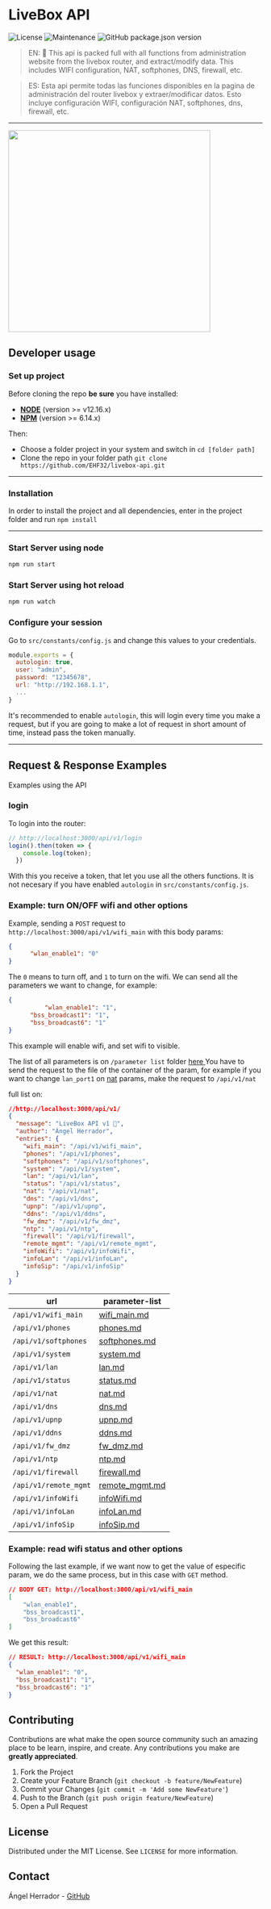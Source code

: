 # LiveBox API

![License](https://img.shields.io/github/license/EHF32/livebox-api?color=yellow&style=flat-square)
![Maintenance](https://img.shields.io/maintenance/yes/2020?style=flat-square)
![GitHub package.json version](https://img.shields.io/github/package-json/v/ehf32/livebox-api?style=flat-square)

> EN: 📶 This api is packed full with all functions from administration website from the livebox router, and extract/modify data. This includes WIFI configuration, NAT, softphones, DNS, firewall, etc.

> ES: Esta api permite todas las funciones disponibles en la pagina de administración del router livebox y extraer/modificar datos. Esto incluye configuración WIFI, configuración NAT, softphones, dns, firewall, etc.

---

<img  width=400 src="https://i.imgur.com/56xwor9.png" />

## **Developer usage**

### **Set up project**

Before cloning the repo **be sure** you have installed:

- [**NODE**](https://www.google.com/search?q=how+to+install+node) (version >= v12.16.x)
- [**NPM**](https://www.google.com/search?q=how+to+install+npm) (version >= 6.14.x)

Then:

- Choose a folder project in your system and switch in `cd [folder path]`
- Clone the repo in your folder path `git clone https://github.com/EHF32/livebox-api.git`

---

### **Installation**

In order to install the project and all dependencies, enter in the project folder and run `npm install`

---

### Start Server using node

```bash
npm run start
```

### Start Server using hot reload

```bash
npm run watch
```

### Configure your session
Go to `src/constants/config.js` and change this values to your credentials.
``` javascript
module.exports = {
  autologin: true,
  user: "admin",
  password: "12345678",
  url: "http://192.168.1.1",
  ...
}
  ```
 It's recommended to enable `autologin`, this will login every time you make a request, but if you are going to make a lot of request in short amount of time, instead pass the token manually. 

---

## Request & Response Examples

Examples using the API

### login

To login into the router:

```javascript
// http://localhost:3000/api/v1/login
login().then(token => {
    console.log(token);
  })
```
With this you receive a token, that let you use all the others functions. It is not necesary if you have enabled `autologin` in `src/constants/config.js`.

### Example: turn ON/OFF wifi and other options
Example, sending a `POST` request to `http://localhost:3000/api/v1/wifi_main` with this body params:
```json
{
	  "wlan_enable1": "0"
}
```
The `0` means to turn off, and `1` to turn on the wifi.
We can send all the parameters we want to change, for example:
```json
{
          "wlan_enable1": "1",
	  "bss_broadcast1": "1",
	  "bss_broadcast6": "1"
}
```
This example will enable wifi, and set wifi to visible.

The list of all parameters is on `/parameter list` folder <a href="https://github.com/EHF32/livebox-api/tree/master/parameter%20list">here </a>
You have to send the request to the file of the container of the param, for example if you want to change `lan_port1` on <a href="https://github.com/EHF32/livebox-api/blob/master/parameter%20list/nat.md">nat</a> params, make the request to `/api/v1/nat`

full list on:

```json
//http://localhost:3000/api/v1/
{
  "message": "LiveBox API v1 👋",
  "author": "Ángel Herrador",
  "entries": {
    "wifi_main": "/api/v1/wifi_main",
    "phones": "/api/v1/phones",
    "softphones": "/api/v1/softphones",
    "system": "/api/v1/system",
    "lan": "/api/v1/lan",
    "status": "/api/v1/status",
    "nat": "/api/v1/nat",
    "dns": "/api/v1/dns",
    "upnp": "/api/v1/upnp",
    "ddns": "/api/v1/ddns",
    "fw_dmz": "/api/v1/fw_dmz",
    "ntp": "/api/v1/ntp",
    "firewall": "/api/v1/firewall",
    "remote_mgmt": "/api/v1/remote_mgmt",
    "infoWifi": "/api/v1/infoWifi",
    "infoLan": "/api/v1/infoLan",
    "infoSip": "/api/v1/infoSip"
  }
}
```
| url | parameter-list |
| --- | --- |
| `/api/v1/wifi_main` | <a href="https://github.com/EHF32/livebox-api/blob/master/parameter%20list/wifi_main.md">wifi_main.md</a> |
| `/api/v1/phones` | <a href="https://github.com/EHF32/livebox-api/blob/master/parameter%20list/phones.md">phones.md</a> |
| `/api/v1/softphones`| <a href="https://github.com/EHF32/livebox-api/blob/master/parameter%20list/softphones.md">softphones.md</a> |
| `/api/v1/system` | <a href="https://github.com/EHF32/livebox-api/blob/master/parameter%20list/system.md">system.md</a> |
| `/api/v1/lan` | <a href="https://github.com/EHF32/livebox-api/blob/master/parameter%20list/lan.md">lan.md</a> |
| `/api/v1/status` | <a href="https://github.com/EHF32/livebox-api/blob/master/parameter%20list/status.md">status.md</a> |
| `/api/v1/nat` | <a href="https://github.com/EHF32/livebox-api/blob/master/parameter%20list/nat.md">nat.md</a> |
| `/api/v1/dns` | <a href="https://github.com/EHF32/livebox-api/blob/master/parameter%20list/dns.md">dns.md</a> |
| `/api/v1/upnp` | <a href="https://github.com/EHF32/livebox-api/blob/master/parameter%20list/upnp.md">upnp.md</a> |
| `/api/v1/ddns` | <a href="https://github.com/EHF32/livebox-api/blob/master/parameter%20list/ddns.md">ddns.md</a> |
| `/api/v1/fw_dmz` | <a href="https://github.com/EHF32/livebox-api/blob/master/parameter%20list/fw_dmz.md">fw_dmz.md</a> |
| `/api/v1/ntp` | <a href="https://github.com/EHF32/livebox-api/blob/master/parameter%20list/ntp.md">ntp.md</a> |
| `/api/v1/firewall` | <a href="https://github.com/EHF32/livebox-api/blob/master/parameter%20list/firewall.md">firewall.md</a> |
| `/api/v1/remote_mgmt` | <a href="https://github.com/EHF32/livebox-api/blob/master/parameter%20list/remote_ngmt.md">remote_mgmt.md</a> |
| `/api/v1/infoWifi` | <a href="https://github.com/EHF32/livebox-api/blob/master/parameter%20list/infoWifi.md">infoWifi.md</a> |
| `/api/v1/infoLan` | <a href="https://github.com/EHF32/livebox-api/blob/master/parameter%20list/infoLan.md">infoLan.md</a> |
| `/api/v1/infoSip` | <a href="https://github.com/EHF32/livebox-api/blob/master/parameter%20list/infoSip.md">infoSip.md</a> |


### Example: read wifi status and other options
Following the last example, if we want now to get the value of especific param, we do the same process, but in this case with `GET` method.
```json
// BODY GET: http://localhost:3000/api/v1/wifi_main
[
	"wlan_enable1",
	"bss_broadcast1",
	"bss_broadcast6"
]
```
We get this result:
```json
// RESULT: http://localhost:3000/api/v1/wifi_main
{
  "wlan_enable1": "0",
  "bss_broadcast1": "1",
  "bss_broadcast6": "1"
}
```



<!-- CONTRIBUTING -->
## Contributing

Contributions are what make the open source community such an amazing place to be learn, inspire, and create. Any contributions you make are **greatly appreciated**.

1. Fork the Project
2. Create your Feature Branch (`git checkout -b feature/NewFeature`)
3. Commit your Changes (`git commit -m 'Add some NewFeature'`)
4. Push to the Branch (`git push origin feature/NewFeature`)
5. Open a Pull Request

## License

Distributed under the MIT License. See `LICENSE` for more information.

## Contact

Ángel Herrador - <a href="https://github.com/EHF32">GitHub</a>
